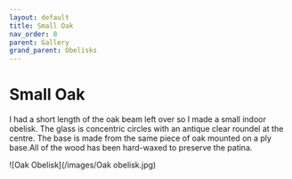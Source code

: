 ```yaml
---
layout: default
title: Small Oak
nav_order: 8
parent: Gallery
grand_parent: Obelisks
---
```


# Small Oak

I had a short length of the oak beam left over so I made a small indoor obelisk. The glass is concentric circles with an antique clear roundel at the centre. The base is made from the same piece of oak mounted on a ply base.All of the wood has been hard-waxed to preserve the patina.

![Oak Obelisk](/images/Oak obelisk.jpg)
